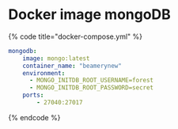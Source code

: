 # Docker image mongoDB

{% code title="docker-compose.yml" %}
```yaml
mongodb:
    image: mongo:latest
    container_name: "beamerynew"
    environment:
      - MONGO_INITDB_ROOT_USERNAME=forest
      - MONGO_INITDB_ROOT_PASSWORD=secret
    ports:
        - 27040:27017
```
{% endcode %}

